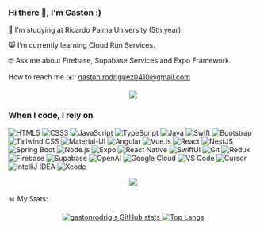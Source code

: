 ### Hi there 👋, I'm Gaston :)    
  
🏫 I'm studying at Ricardo Palma University (5th year). 
 
😸 I’m currently learning Cloud Run Services.

🤓 Ask me about Firebase, Supabase Services and Expo Framework.

How to reach me
✉️: gaston.rodriguez0410@gmail.com

<div align="center">
  <img src="https://user-images.githubusercontent.com/73097560/115834477-dbab4500-a447-11eb-908a-139a6edaec5c.gif" />
</div> 

<h3>When I code, I rely on</h3>
<p>
  <img alt="HTML5" src="https://img.shields.io/badge/-HTML5-E34F26?style=flat-square&logo=html5&logoColor=white" />
  <img alt="CSS3" src="https://img.shields.io/badge/-CSS3-1572B6?style=flat-square&logo=css3&logoColor=white" />
  <img alt="JavaScript" src="https://img.shields.io/badge/-JavaScript-F7DF1E?style=flat-square&logo=javascript&logoColor=black" />
  <img alt="TypeScript" src="https://img.shields.io/badge/-TypeScript-007ACC?style=flat-square&logo=typescript&logoColor=white" />
  <img alt="Java" src="https://img.shields.io/badge/Java-ED8B00?style=flat-square&logo=java&logoColor=white" />
  <img alt="Swift" src="https://img.shields.io/badge/-Swift-FA7343?style=flat-square&logo=swift&logoColor=white" />
  <img alt="Bootstrap" src="https://img.shields.io/badge/-Bootstrap-7953b3?style=flat-square&logo=bootstrap&logoColor=white" />
  <img alt="Tailwind CSS" src="https://img.shields.io/badge/-Tailwind%20CSS-38B2AC?style=flat-square&logo=tailwind-css&logoColor=white" />
  <img alt="Material-UI" src="https://img.shields.io/badge/-Material%20UI-0081CB?style=flat-square&logo=mui&logoColor=white" />
  <img alt="Angular" src="https://img.shields.io/badge/-Angular-DD0031?style=flat-square&logo=angular&logoColor=white" />
  <img alt="Vue.js" src="https://img.shields.io/badge/-Vue.js-4FC08D?style=flat-square&logo=vue.js&logoColor=white" />
  <img alt="React" src="https://img.shields.io/badge/-React-61DAFB?style=flat-square&logo=react&logoColor=black" />
  <img alt="NestJS" src="https://img.shields.io/badge/-NestJS-E0234E?style=flat-square&logo=nestjs&logoColor=white" />
  <img alt="Spring Boot" src="https://img.shields.io/badge/-Spring%20Boot-6DB33F?style=flat-square&logo=spring-boot&logoColor=white" />
  <img alt="Node.js" src="https://img.shields.io/badge/-Node.js-339933?style=flat-square&logo=node.js&logoColor=white" />
  <img alt="Expo" src="https://img.shields.io/badge/-Expo-000020?style=flat-square&logo=expo&logoColor=white" />
  <img alt="React Native" src="https://img.shields.io/badge/-React%20Native-61DAFB?style=flat-square&logo=react&logoColor=black" />
  <img alt="SwiftUI" src="https://img.shields.io/badge/-SwiftUI-FA7343?style=flat-square&logo=swift&logoColor=white" />
  <img alt="Git" src="https://img.shields.io/badge/-Git-F05032?style=flat-square&logo=git&logoColor=white" />
  <img alt="Redux" src="https://img.shields.io/badge/-Redux-764ABC?style=flat-square&logo=redux&logoColor=white" />
  <img alt="Firebase" src="https://img.shields.io/badge/-Firebase-FFCA28?style=flat-square&logo=firebase&logoColor=white" />
  <img alt="Supabase" src="https://img.shields.io/badge/-Supabase-3ECF8E?style=flat-square&logo=supabase&logoColor=white" />
  <img alt="OpenAI" src="https://img.shields.io/badge/-OpenAI-412991?style=flat-square&logo=openai&logoColor=white" />
  <img alt="Google Cloud" src="https://img.shields.io/badge/-Google Cloud-4285F4?style=flat-square&logo=googlecloud&logoColor=white" />
  <img alt="VS Code" src="https://img.shields.io/badge/-VS Code-007ACC?style=flat-square&logo=visualstudiocode&logoColor=white" />
  <img alt="Cursor" src="https://img.shields.io/badge/-Cursor-333333?style=flat-square&logo=cursor&logoColor=white" />
  <img alt="IntelliJ IDEA" src="https://img.shields.io/badge/-IntelliJ IDEA-000000?style=flat-square&logo=intellijidea&logoColor=white" />
  <img alt="Xcode" src="https://img.shields.io/badge/-Xcode-1575F9?style=flat-square&logo=xcode&logoColor=white" />
</p>

<div align="center">
  <img src="https://user-images.githubusercontent.com/73097560/115834477-dbab4500-a447-11eb-908a-139a6edaec5c.gif" />
</div>

<br>
📊 My Stats:

<p align="center">
  <a href="https://github.com/anuraghazra/github-readme-stats">
    <img alt="gastonrodrig's GitHub stats" src="https://github-readme-stats.vercel.app/api?username=gastonrodrig&show_icons=true&bg_color=0D1116&hide_border=true&title_color=73C7FF&text_color=ffffff&icon_color=73C7FF" />
  </a>
  <a href="https://github.com/anuraghazra/github-readme-stats">
    <img alt="Top Langs" src="https://github-readme-stats.vercel.app/api/top-langs/?username=gastonrodrig&layout=compact&bg_color=0D1116&hide_border=true&title_color=73C7FF&text_color=ffffff&icon_color=73C7FF" />
  </a>
</p>
